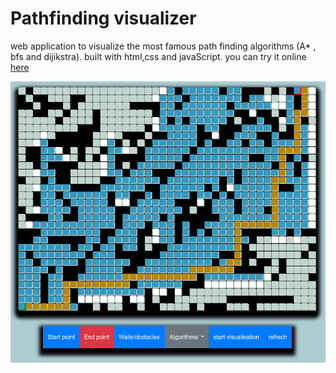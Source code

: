 # Pathfinding visualizer

web application to visualize the most famous path finding algorithms (A* , bfs and dijikstra).
built with html,css and javaScript.
you can try it online <a href="https://pathfinding-visualizer-deployment-4357.vercel.app/">here</a>

<p align="center">
  <img src="./assets/demos.png" />
</p>
